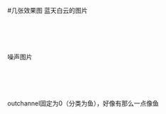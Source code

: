 #几张效果图
 蓝天白云的图片<br>
 [](https://github.com/lmb633/deepdream/blob/master/data/00001.jpg)<br>  
<br><br><br>
噪声图片<br>
[](https://github.com/lmb633/deepdream/blob/master/data/00002.jpg)<br>   
<br><br><br>
outchannel固定为0（分类为鱼），好像有那么一点像鱼<br>
[](https://github.com/lmb633/deepdream/blob/master/data/00003.jpg)<br>  

